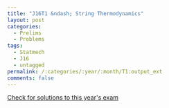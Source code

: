 ```yaml
---
title: "J16T1 &ndash; String Thermodynamics"
layout: post
categories:
  - Prelims
  - Problems
tags:
  - Statmech
  - J16
  - untagged
permalink: /:categories/:year/:month/T1:output_ext
comments: false
---
```

<object data="2016J1T.pdf" type="application/pdf" width="100%" height="500"></object>
<div class="message"><a href='https://princetonprelim.com/prelim/36/'>Check for solutions to this year's exam</a></div>